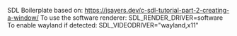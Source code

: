 SDL Boilerplate based on: https://jsayers.dev/c-sdl-tutorial-part-2-creating-a-window/
To use the software renderer: SDL_RENDER_DRIVER=software
To enable wayland if detected: SDL_VIDEODRIVER="wayland,x11"
